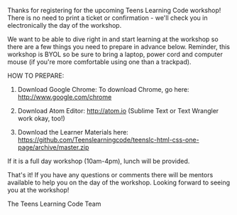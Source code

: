 Thanks for registering for the upcoming Teens Learning Code workshop! There is no need to print a ticket or confirmation - we'll check you in electronically the day of the workshop.

We want to be able to dive right in and start learning at the workshop so there are a few things you need to prepare in advance below. Reminder, this workshop is BYOL so be sure to bring a laptop, power cord and computer mouse (if you're more comfortable using one than a trackpad).

HOW TO PREPARE:

1. Download Google Chrome: To download Chrome, go here: http://www.google.com/chrome

2. Download Atom Editor: http://atom.io (Sublime Text or Text Wrangler work okay, too!)

3. Download the Learner Materials here: https://github.com/Teenslearningcode/teenslc-html-css-one-page/archive/master.zip

If it is a full day workshop (10am-4pm), lunch will be provided.

That's it! If you have any questions or comments there will be mentors available to help you on the day of the workshop.
Looking forward to seeing you at the workshop!

The Teens Learning Code Team
